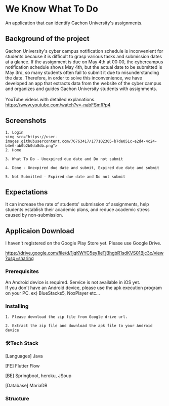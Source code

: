 # We Know What To Do

An application that can identify Gachon University's assignments.

## Background of the project

Gachon University's cyber campus notification schedule is inconvenient for students because it is difficult to grasp various tasks and submission dates at a glance. If the assignment is due on May 4th at 00:00, the cybercampus notification schedule shows May 4th, but the actual date to be submitted is May 3rd, so many students often fail to submit it due to misunderstanding the date. 
Therefore, in order to solve this inconvenience, we have developed an app that extracts data from the website of the cyber campus and organizes and guides Gachon University students with assignments.<br><br>
YouTube videos with detailed explanations.<br> <https://www.youtube.com/watch?v=-nabFSmfPp4>

## Screenshots
```,
1. Login
<img src="https://user-images.githubusercontent.com/76763417/177102305-b7de051c-e2d4-4c24-b4e6-ab0b2b0da8db.png">
2. Home

3. What To Do - Unexpired due date and Do not submit

4. Done - Unexpired due date and submit, Expired due date and submit

5. Not Submitted - Expired due date and Do not submit

```

## Expectations

It can increase the rate of students' submission of assignments, help students establish their academic plans, and reduce academic stress caused by non-submission.


## Applicaion Download
I haven't registered on the Google Play Store yet. Please use Google Drive.

<https://drive.google.com/file/d/1jqKWYC5ey1leTjBhgbR1sdKVS01Bjc3c/view?usp=sharing>

### Prerequisites

An Android device is required. 
Service is not available in iOS yet.<br>
If you don't have an Android device, please use the apk execution program on your PC. ex) BlueStacks5, NoxPlayer etc...



### Installing

```,
1. Please download the zip file from Google drive url.

2. Extract the zip file and download the apk file to your Android device

```

### 🛠Tech Stack
[Languages] Java

[FE] Flutter Flow

[BE] Springboot, heroku, JSoup

[Database] MariaDB

### Structure

